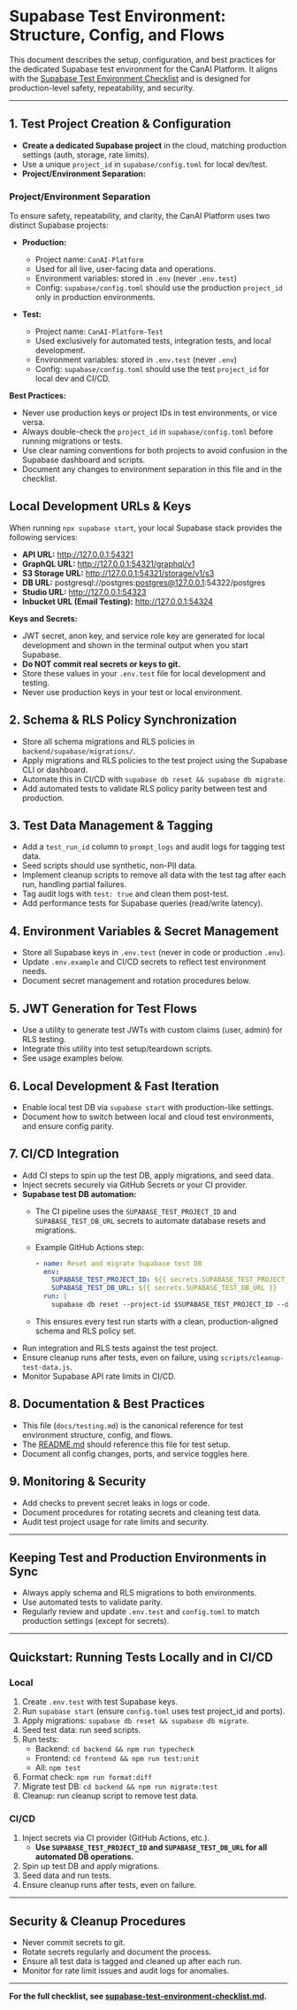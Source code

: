 # Supabase Test Environment: Structure, Config, and Flows

This document describes the setup, configuration, and best practices for the dedicated Supabase test
environment for the CanAI Platform. It aligns with the
[Supabase Test Environment Checklist](./supabase-test-environment-checklist.md) and is designed for
production-level safety, repeatability, and security.

---

## 1. Test Project Creation & Configuration

- **Create a dedicated Supabase project** in the cloud, matching production settings (auth, storage,
  rate limits).
- Use a unique `project_id` in `supabase/config.toml` for local dev/test.
- **Project/Environment Separation:**

### Project/Environment Separation

To ensure safety, repeatability, and clarity, the CanAI Platform uses two distinct Supabase
projects:

- **Production:**

  - Project name: `CanAI-Platform`
  - Used for all live, user-facing data and operations.
  - Environment variables: stored in `.env` (never `.env.test`)
  - Config: `supabase/config.toml` should use the production `project_id` only in production
    environments.

- **Test:**
  - Project name: `CanAI-Platform-Test`
  - Used exclusively for automated tests, integration tests, and local development.
  - Environment variables: stored in `.env.test` (never `.env`)
  - Config: `supabase/config.toml` should use the test `project_id` for local dev and CI/CD.

**Best Practices:**

- Never use production keys or project IDs in test environments, or vice versa.
- Always double-check the `project_id` in `supabase/config.toml` before running migrations or tests.
- Use clear naming conventions for both projects to avoid confusion in the Supabase dashboard and
  scripts.
- Document any changes to environment separation in this file and in the checklist.

## Local Development URLs & Keys

When running `npx supabase start`, your local Supabase stack provides the following services:

- **API URL:** <http://127.0.0.1:54321>
- **GraphQL URL:** <http://127.0.0.1:54321/graphql/v1>
- **S3 Storage URL:** <http://127.0.0.1:54321/storage/v1/s3>
- **DB URL:** postgresql://postgres:postgres@127.0.0.1:54322/postgres
- **Studio URL:** <http://127.0.0.1:54323>
- **Inbucket URL (Email Testing):** <http://127.0.0.1:54324>

**Keys and Secrets:**

- JWT secret, anon key, and service role key are generated for local development and shown in the
  terminal output when you start Supabase.
- **Do NOT commit real secrets or keys to git.**
- Store these values in your `.env.test` file for local development and testing.
- Never use production keys in your test or local environment.

## 2. Schema & RLS Policy Synchronization

- Store all schema migrations and RLS policies in `backend/supabase/migrations/`.
- Apply migrations and RLS policies to the test project using the Supabase CLI or dashboard.
- Automate this in CI/CD with `supabase db reset && supabase db migrate`.
- Add automated tests to validate RLS policy parity between test and production.

## 3. Test Data Management & Tagging

- Add a `test_run_id` column to `prompt_logs` and audit logs for tagging test data.
- Seed scripts should use synthetic, non-PII data.
- Implement cleanup scripts to remove all data with the test tag after each run, handling partial
  failures.
- Tag audit logs with `test: true` and clean them post-test.
- Add performance tests for Supabase queries (read/write latency).

## 4. Environment Variables & Secret Management

- Store all Supabase keys in `.env.test` (never in code or production `.env`).
- Update `.env.example` and CI/CD secrets to reflect test environment needs.
- Document secret management and rotation procedures below.

## 5. JWT Generation for Test Flows

- Use a utility to generate test JWTs with custom claims (user, admin) for RLS testing.
- Integrate this utility into test setup/teardown scripts.
- See usage examples below.

## 6. Local Development & Fast Iteration

- Enable local test DB via `supabase start` with production-like settings.
- Document how to switch between local and cloud test environments, and ensure config parity.

## 7. CI/CD Integration

- Add CI steps to spin up the test DB, apply migrations, and seed data.
- Inject secrets securely via GitHub Secrets or your CI provider.
- **Supabase test DB automation:**
  - The CI pipeline uses the `SUPABASE_TEST_PROJECT_ID` and `SUPABASE_TEST_DB_URL` secrets to
    automate database resets and migrations.
  - Example GitHub Actions step:

    ```yaml
    - name: Reset and migrate Supabase test DB
      env:
        SUPABASE_TEST_PROJECT_ID: ${{ secrets.SUPABASE_TEST_PROJECT_ID }}
        SUPABASE_TEST_DB_URL: ${{ secrets.SUPABASE_TEST_DB_URL }}
      run: |
        supabase db reset --project-id $SUPABASE_TEST_PROJECT_ID --db-url $SUPABASE_TEST_DB_URL --non-interactive
    ```

  - This ensures every test run starts with a clean, production-aligned schema and RLS policy set.
- Run integration and RLS tests against the test project.
- Ensure cleanup runs after tests, even on failure, using `scripts/cleanup-test-data.js`.
- Monitor Supabase API rate limits in CI/CD.

## 8. Documentation & Best Practices

- This file (`docs/testing.md`) is the canonical reference for test environment structure, config,
  and flows.
- The [README.md](../README.md) should reference this file for test setup.
- Document all config changes, ports, and service toggles here.

## 9. Monitoring & Security

- Add checks to prevent secret leaks in logs or code.
- Document procedures for rotating secrets and cleaning test data.
- Audit test project usage for rate limits and security.

---

## Keeping Test and Production Environments in Sync

- Always apply schema and RLS migrations to both environments.
- Use automated tests to validate parity.
- Regularly review and update `.env.test` and `config.toml` to match production settings (except for
  secrets).

---

## Quickstart: Running Tests Locally and in CI/CD

### Local

1. Create `.env.test` with test Supabase keys.
2. Run `supabase start` (ensure `config.toml` uses test project_id and ports).
3. Apply migrations: `supabase db reset && supabase db migrate`.
4. Seed test data: run seed scripts.
5. Run tests:
   - Backend: `cd backend && npm run typecheck`
   - Frontend: `cd frontend && npm run test:unit`
   - All: `npm test`
6. Format check: `npm run format:diff`
7. Migrate test DB: `cd backend && npm run migrate:test`
8. Cleanup: run cleanup script to remove test data.

### CI/CD

1. Inject secrets via CI provider (GitHub Actions, etc.).
   - **Use `SUPABASE_TEST_PROJECT_ID` and `SUPABASE_TEST_DB_URL` for all automated DB operations.**
2. Spin up test DB and apply migrations.
3. Seed data and run tests.
4. Ensure cleanup runs after tests, even on failure.

---

## Security & Cleanup Procedures

- Never commit secrets to git.
- Rotate secrets regularly and document the process.
- Ensure all test data is tagged and cleaned up after each run.
- Monitor for rate limit issues and audit logs for anomalies.

---

**For the full checklist, see
[supabase-test-environment-checklist.md](./supabase-test-environment-checklist.md).**
